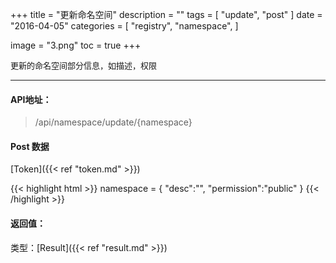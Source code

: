 +++
title = "更新命名空间"
description = ""
tags = [
    "update",
    "post"
]
date = "2016-04-05"
categories = [
    "registry",
    "namespace",
]

image = "3.png" 
toc = true
+++

<font size=2>更新的命名空间部分信息，如描述，权限</font>
***

#### API地址：

> /api/namespace/update/{namespace}


#### Post 数据

[Token]({{< ref "token.md" >}})

{{< highlight html >}}
namespace = {
    "desc":"",
    "permission":"public"
}
{{< /highlight >}}



#### 返回值：

类型：[Result]({{< ref "result.md" >}})
